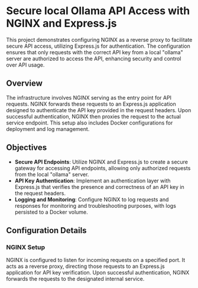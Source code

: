 # Secure local Ollama API Access with NGINX and Express.js

This project demonstrates configuring NGINX as a reverse proxy to facilitate secure API access, utilizing Express.js for authentication. The configuration ensures that only requests with the correct API key from a local "ollama" server are authorized to access the API, enhancing security and control over API usage.

## Overview

The infrastructure involves NGINX serving as the entry point for API requests. NGINX forwards these requests to an Express.js application designed to authenticate the API key provided in the request headers. Upon successful authentication, NGINX then proxies the request to the actual service endpoint. This setup also includes Docker configurations for deployment and log management.

## Objectives

- **Secure API Endpoints**: Utilize NGINX and Express.js to create a secure gateway for accessing API endpoints, allowing only authorized requests from the local "ollama" server.
- **API Key Authentication**: Implement an authentication layer with Express.js that verifies the presence and correctness of an API key in the request headers.
- **Logging and Monitoring**: Configure NGINX to log requests and responses for monitoring and troubleshooting purposes, with logs persisted to a Docker volume.

## Configuration Details

### NGINX Setup

NGINX is configured to listen for incoming requests on a specified port. It acts as a reverse proxy, directing those requests to an Express.js application for API key verification. Upon successful authentication, NGINX forwards the requests to the designated internal service.

